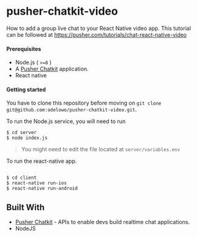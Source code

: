 # pusher-chatkit-video

How to add a group live chat to your React Native video app. This tutorial can be 
followed at https://pusher.com/tutorials/chat-react-native-video


#### Prerequisites

- Node.js ( `>=8` )
- A [Pusher Chatkit](https://dash.pusher.com) application.
- React native

#### Getting started

You have to clone this repository before moving on `git clone git@github.com:adelowo/pusher-chatkit-video.git`.

To run the Node.js service, you will need to run

```
$ cd server
$ node index.js
```
> You might need to edit the file located at `server/variables.env`

To run the react-native app.

```

$ cd client
$ react-native run-ios
$ react-native run-android

```

## Built With

- [Pusher Chatkit](https:dash.pusher.com) - APIs to enable devs build realtime chat applications.
- NodeJS
